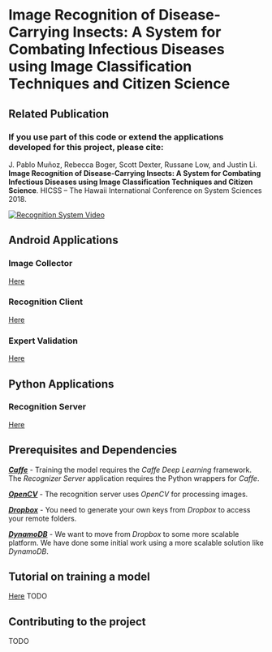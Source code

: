 # Image Recognition of Disease-Carrying Insects: A System for Combating Infectious Diseases using Image Classification Techniques and Citizen Science

## Related Publication
### If you use part of this code or extend the applications developed for this project, please cite: 

J. Pablo Muñoz, Rebecca Boger, Scott Dexter, Russane Low, and Justin Li. **Image Recognition of Disease-Carrying Insects: A System for Combating Infectious Diseases using Image Classification Techniques and Citizen Science**. HICSS – The Hawaii International Conference on System Sciences 2018.

[![Recognition System Video](http://img.youtube.com/vi/iTjd30SCaqQ/hqdefault.jpg)](https://youtu.be/iTjd30SCaqQ?rel=0)

## Android Applications 

### Image Collector 

[Here](https://github.com/jpablomch/ImageCollector)

### Recognition Client

[Here](https://github.com/jpablomch/RecognitionClient)

### Expert Validation

[Here](https://github.com/jpablomch/ExpertValidation)

## Python Applications

### Recognition Server

[Here](https://github.com/jpablomch/RecognitionServer)

## Prerequisites and Dependencies 

[***Caffe***](http://caffe.berkeleyvision.org/) - Training the model requires the *Caffe Deep Learning* framework. 
The *Recognizer Server* application requires the Python wrappers for *Caffe*. 

[***OpenCV***](http://opencv.org/) - The recognition server uses *OpenCV* for processing images. 

[***Dropbox***](http://dropbox.com) - You need to generate your own keys from *Dropbox* to access your remote folders.

[***DynamoDB***](https://aws.amazon.com/dynamodb/) - We want to move from *Dropbox* to some more scalable platform. We have done some initial work using a more scalable solution like *DynamoDB*.

## Tutorial on training a model

[Here]() TODO

## Contributing to the project

TODO
